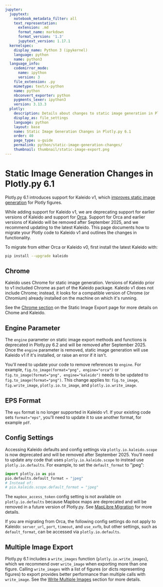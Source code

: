 ```yaml
---
jupyter:
  jupytext:
    notebook_metadata_filter: all
    text_representation:
      extension: .md
      format_name: markdown
      format_version: '1.3'
      jupytext_version: 1.17.1
  kernelspec:
    display_name: Python 3 (ipykernel)
    language: python
    name: python3
  language_info:
    codemirror_mode:
      name: ipython
      version: 3
    file_extension: .py
    mimetype: text/x-python
    name: python
    nbconvert_exporter: python
    pygments_lexer: ipython3
    version: 3.13.3
  plotly:
    description: Details about changes to static image generation in Plotly.py 6.1.
    display_as: file_settings
    language: python
    layout: base
    name: Static Image Generation Changes in Plotly.py 6.1
    order: 40
    page_type: u-guide
    permalink: python/static-image-generation-changes/
    thumbnail: thumbnail/static-image-export.png
---
```


<!-- #region -->
# Static Image Generation Changes in Plotly.py 6.1

Plotly.py 6.1 introduces support for Kaleido v1, which [improves static image generation](https://plotly.com/blog/kaleido-the-next-generation/) for Plotly figures.

While adding support for Kaleido v1, we are deprecating support for earlier versions of Kaleido and support for [Orca](orca-management.md). Support for Orca and earlier versions of Kaleido will be removed after September 2025, and we recommend updating to the latest Kaleido. This page documents how to migrate your Plotly code to Kaleido v1 and outlines the changes in functionality.

To migrate from either Orca or Kaleido v0, first install the latest Kaleido with:

```bash
pip install --upgrade kaleido
```

## Chrome

Kaleido uses Chrome for static image generation. Versions of Kaleido prior to v1 included Chrome as part of the Kaleido package. Kaleido v1 does not include Chrome; instead, it looks for a compatible version of Chrome (or Chromium) already installed on the machine on which it's running.

See the [Chrome section](static-image-export.md#chrome) on the Static Image Export page for more details on Chome and Kaleido.

## Engine Parameter

The `engine` parameter on static image export methods and functions is deprecated in Plotly.py 6.2 and will be removed after September 2025. Once the `engine` parameter is removed, static image generation will use Kaleido v1 if it's installed, or raise an error if it isn't.

You'll need to update your code to remove references to `engine`. For example, `fig.to_image(format="png", engine="orca")` or `fig.to_image(format="png", engine="kaleido")` needs to be updated to `fig.to_image(format="png")`. This change applies to: `fig.to_image`, `fig.write_image`, `plotly.io.to_image`, and `plotly.io.write_image`.

## EPS Format

The `eps` format is no longer supported in Kaleido v1. If your existing code sets `format="eps"`, you'll need to update it to use another format, for example `pdf`.

## Config Settings

Accessing Kaleido defaults and config settings via `plotly.io.kaleido.scope` is now deprecated and will be removed after September 2025. You'll need to update any code that uses `plotly.io.kaleido.scope` to instead use `plotly.io.defaults`. For example, to set the `default_format` to "jpeg":

~~~python
import plotly.io as pio
pio.defaults.default_format = "jpeg"
# Instead of:
# pio.kaleido.scope.default_format = "jpeg"
~~~

The `mapbox_access_token` config setting is not available on `plotly.io.defaults` because Mapbox maps are deprecated and will be removed in a future version of Plotly.py. See [MapLibre Migration](https://plotly.com/python/mapbox-to-maplibre/) for more details.

If you are migrating from Orca, the following config settings do not apply to Kaleido: `server_url`, `port`, `timeout`, and `use_xvfb`, but other settings, such as `default_format`, can be accessed via `plotly.io.defaults`.

## Multiple Image Export

Plotly.py 6.1 includes a `write_images` function (`plotly.io.write_images`), which we recommend over `write_image` when exporting more than one figure. Calling `write_images` with a list of figures (or dicts representing figures) to export provides better performance than multiple calls with `write_image`. See the [Write Multiple Images](static-image-export.md#write-multiple-images) section for more details.
<!-- #endregion -->
